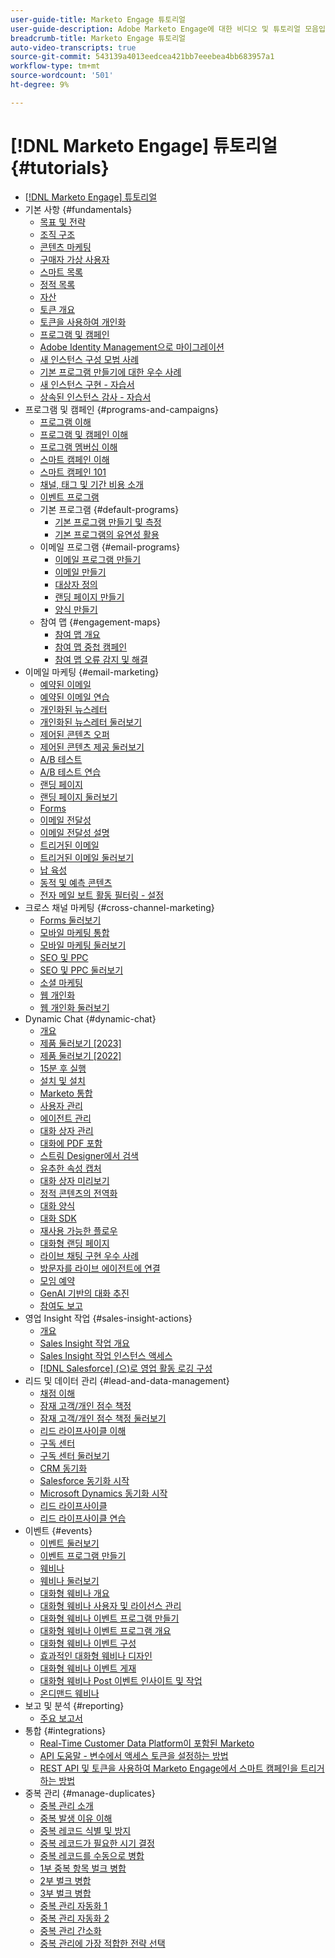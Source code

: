 ```yaml
---
user-guide-title: Marketo Engage 튜토리얼
user-guide-description: Adobe Marketo Engage에 대한 비디오 및 튜토리얼 모음입니다.
breadcrumb-title: Marketo Engage 튜토리얼
auto-video-transcripts: true
source-git-commit: 543139a4013eedcea421bb7eeebea4bb683957a1
workflow-type: tm+mt
source-wordcount: '501'
ht-degree: 9%

---
```



# [!DNL Marketo Engage] 튜토리얼 {#tutorials}

+ [[!DNL Marketo Engage] 튜토리얼](/help/_marketo-main/overview.md)
+ 기본 사항 {#fundamentals}
   + [목표 및 전략](/help/fundamentals/goals-and-strategy-learn.md)
   + [조직 구조](/help/fundamentals/organizational-structure-learn.md)
   + [콘텐츠 마케팅](/help/fundamentals/content-marketing-learn.md)
   + [구매자 가상 사용자](/help/fundamentals/buyer-personas-learn.md)
   + [스마트 목록](/help/fundamentals/smart-lists.md)
   + [정적 목록](/help/fundamentals/static-lists.md)
   + [자산](/help/fundamentals/assets.md)
   + [토큰 개요](/help/fundamentals/tokens-overview.md)
   + [토큰을 사용하여 개인화](/help/personalization/personalize-with-tokens.md)
   + [프로그램 및 캠페인](/help/fundamentals/programs-and-campaigns.md)
   + [Adobe Identity Management으로 마이그레이션](/help/fundamentals/migrating-to-adobe-identity-management.md)
   + [새 인스턴스 구성 모범 사례](/help/fundamentals/best-practices-to-organize-a-new-instance.md)
   + [기본 프로그램 만들기에 대한 우수 사례](/help/fundamentals/best-practices-for-creating-foundational-programs.md)
   + [새 인스턴스 구현 - 자습서](https://experienceleague.adobe.com/en/docs/experiences-by-you/implementing-new-instance/overview)
   + [상속된 인스턴스 감사 - 자습서](https://experienceleague.adobe.com/docs/marketo-learn/auditing-an-inherited-instance/overview.html?lang=ko)
+ 프로그램 및 캠페인 {#programs-and-campaigns}
   + [프로그램 이해](/help/programs/understanding-programs.md)
   + [프로그램 및 캠페인 이해](/help/programs/understanding-programs-and-campaigns.md)
   + [프로그램 멤버십 이해](/help/programs/understanding-program-membership.md)
   + [스마트 캠페인 이해](/help/campaigns/understanding-smart-campaigns.md)
   + [스마트 캠페인 101](/help/campaigns/smart-campaigns-101.md)
   + [채널, 태그 및 기간 비용 소개](/help/programs/channels-tags-period-costs.md)
   + [이벤트 프로그램](/help/programs/event-programs.md)
   + 기본 프로그램 {#default-programs}
      + [기본 프로그램 만들기 및 측정](/help/programs/create-and-measure-default-programs.md)
      + [기본 프로그램의 유연성 활용](/help/programs/leverage-the-flexibility-of-default-programs.md)
   + 이메일 프로그램 {#email-programs}
      + [이메일 프로그램 만들기](/help/programs/email-programs/create-an-email-program.md)
      + [이메일 만들기](/help/programs/email-programs/create-an-email.md)
      + [대상자 정의](/help/programs/email-programs/define-your-audience.md)
      + [랜딩 페이지 만들기](/help/programs/email-programs/create-a-landing-page.md)
      + [양식 만들기](/help/programs/email-programs/create-a-form.md)
   + 참여 맵 {#engagement-maps}
      + [참여 맵 개요](/help/engagement-maps/engagement-map-overview.md)
      + [참여 맵 중첩 캠페인](/help/engagement-maps/engagement-map-nested-campaign.md)
      + [참여 맵 오류 감지 및 해결](/help/engagement-maps/engagement-map-error-detection-and-resolution.md)
+ 이메일 마케팅 {#email-marketing}
   + [예약된 이메일](/help/email-marketing/scheduled-email-learn.md)
   + [예약된 이메일 연습](/help/email-marketing/scheduled-email-watch.md)
   + [개인화된 뉴스레터](/help/email-marketing/personalized-newsletter-learn.md)
   + [개인화된 뉴스레터 둘러보기](/help/email-marketing/personalized-newsletter-watch.md)
   + [제어된 콘텐츠 오퍼](/help/email-marketing/gated-content-offer-learn.md)
   + [제어된 콘텐츠 제공 둘러보기](/help/email-marketing/gated-content-offer-watch.md)
   + [A/B 테스트](/help/email-marketing/ab-testing-learn.md)
   + [A/B 테스트 연습](/help/email-marketing/ab-testing-watch.md)
   + [랜딩 페이지](/help/email-marketing/landing-pages-learn.md)
   + [랜딩 페이지 둘러보기](/help/email-marketing/landing-pages-watch.md)
   + [Forms](/help/email-marketing/forms-learn.md)
   + [이메일 전달성](/help/email-marketing/email-deliverability-learn.md)
   + [이메일 전달성 설명](/help/email-marketing/email-deliverability-watch.md)
   + [트리거된 이메일](/help/email-marketing/triggered-email-learn.md)
   + [트리거된 이메일 둘러보기](/help/email-marketing/triggered-email-watch.md)
   + [납 육성](/help/email-marketing/lead-nuturing-learn.md)
   + [동적 및 예측 콘텐츠](/help/email-marketing/dynamic-and-predictive-content-learn.md)
   + [전자 메일 보트 활동 필터링 - 설정](/help/filtering-email-bot-activities/setup.md)
+ 크로스 채널 마케팅 {#cross-channel-marketing}
   + [Forms 둘러보기](/help/email-marketing/forms-watch.md)
   + [모바일 마케팅 통합](/help/cross-channel-marketing/mobile-marketing-learn.md)
   + [모바일 마케팅 둘러보기](/help/cross-channel-marketing/mobile-marketing-watch.md)
   + [SEO 및 PPC](/help/cross-channel-marketing/seo-and-ppc-learn.md)
   + [SEO 및 PPC 둘러보기](/help/cross-channel-marketing/seo-and-ppc-watch.md)
   + [소셜 마케팅](/help/cross-channel-marketing/social-marketing-learn.md)
   + [웹 개인화](/help/cross-channel-marketing/web-personalization-learn.md)
   + [웹 개인화 둘러보기](/help/cross-channel-marketing/web-personalization-watch.md)
+ Dynamic Chat {#dynamic-chat}
   + [개요](/help/dynamic-chat/dynamic-chat-overview.md)
   + [제품 둘러보기 [2023]](/help/dynamic-chat/product-tour.md)
   + [제품 둘러보기 [2022]](/help/dynamic-chat/product-tour-2022.md)
   + [15분 후 실행](/help/dynamic-chat/go-live-in-15-minutes.md)
   + [설치 및 설치](/help/dynamic-chat/setup.md)
   + [Marketo 통합](/help/dynamic-chat/marketo-integration.md)
   + [사용자 관리](/help/dynamic-chat/user-management.md)
   + [에이전트 관리](/help/dynamic-chat/agent-management.md)
   + [대화 상자 관리](/help/dynamic-chat/dialogue-management.md)
   + [대화에 PDF 포함](/help/dynamic-chat/document-cloud-integration.md)
   + [스트림 Designer에서 검색](/help/dynamic-chat/search-in-stream-designer.md)
   + [유추한 속성 캡처](/help/dynamic-chat/capture-inferred-attributes.md)
   + [대화 상자 미리보기](/help/dynamic-chat/dialogue-preview.md)
   + [정적 콘텐츠의 전역화](/help/dynamic-chat/globalization-of-static-content.md)
   + [대화 양식](/help/dynamic-chat/conversational-forms.md)
   + [대화 SDK](/help/dynamic-chat/conversations-sdk.md)
   + [재사용 가능한 플로우](/help/dynamic-chat/reusable-flows.md)
   + [대화형 랜딩 페이지](/help/dynamic-chat/conversational-landing-pages.md)
   + [라이브 채팅 구현 우수 사례](/help/dynamic-chat/live-chat-best-practices.md)
   + [방문자를 라이브 에이전트에 연결](/help/dynamic-chat/connect-visitors-to-live-agents.md)
   + [모임 예약](/help/dynamic-chat/meeting-booking.md)
   + [GenAI 기반의 대화 추진](/help/dynamic-chat/gen-ai-features.md)
   + [참여도 보고](/help/dynamic-chat/engagement-report.md)
+ 영업 Insight 작업 {#sales-insight-actions}
   + [개요](/help/sales-insight-actions/overview.md)
   + [Sales Insight 작업 개요](/help/sales-insight-actions/sales-insight-actions-overview.md)
   + [Sales Insight 작업 인스턴스 액세스](/help/sales-insight-actions/accessing-your-sales-insight-actions-instance.md)
   + [[!DNL Salesforce] (으)로 영업 활동 로깅 구성](/help/sales-insight-actions/configure-sales-activity-logging-to-salesforce.md)
+ 리드 및 데이터 관리 {#lead-and-data-management}
   + [채점 이해](/help/lead-and-data-management/understanding-scoring.md)
   + [잠재 고객/개인 점수 책정](/help/lead-and-data-management/lead-scoring-learn.md)
   + [잠재 고객/개인 점수 책정 둘러보기](/help/lead-and-data-management/lead-scoring-watch.md)
   + [리드 라이프사이클 이해](/help/lead-and-data-management/understanding-the-lead-lifecycle.md)
   + [구독 센터](/help/lead-and-data-management/subscription-center-learn.md)
   + [구독 센터 둘러보기](/help/lead-and-data-management/subscription-center-watch.md)
   + [CRM 동기화](/help/lead-and-data-management/crm-sync-learn.md)
   + [Salesforce 동기화 시작](/help/integrations/salesforce-sync-setup.md)
   + [Microsoft Dynamics 동기화 시작](/help/integrations/microsoft-dynamics-sync-setup.md)
   + [리드 라이프사이클](/help/lead-and-data-management/lead-lifecycle-learn.md)
   + [리드 라이프사이클 연습](/help/lead-and-data-management/lead-lifecycle-watch.md)
+ 이벤트 {#events}
   + [이벤트 둘러보기](/help/events/events-watch.md)
   + [이벤트 프로그램 만들기](/help/events/events-learn.md)
   + [웨비나](/help/events/webinar-learn.md)
   + [웨비나 둘러보기](/help/events/webinar-watch.md)
   + [대화형 웨비나 개요](/help/events/interactive-webinars-overview.md)
   + [대화형 웨비나 사용자 및 라이선스 관리](/help/events/interactive-webinars-user-and-license-management.md)
   + [대화형 웨비나 이벤트 프로그램 만들기](/help/events/interactive-webinars-event-program-creation.md)
   + [대화형 웨비나 이벤트 프로그램 개요](/help/events/interactive-webinars-event-program-overview.md)
   + [대화형 웨비나 이벤트 구성](/help/events/interactive-webinars-event-configuration.md)
   + [효과적인 대화형 웨비나 디자인](/help/events/design-an-effective-interactive-webinar.md)
   + [대화형 웨비나 이벤트 게재](/help/events/interactive-webinars-event-delivery.md)
   + [대화형 웨비나 Post 이벤트 인사이트 및 작업](/help/events/interactive-webinars-post-event-insights-and-actions.md)
   + [온디맨드 웨비나](/help/events/on-demand-webinars.md)
+ 보고 및 분석 {#reporting}
   + [주요 보고서](/help/reporting/key-reports.md)
+ 통합 {#integrations}
   + [Real-Time Customer Data Platform이 포함된 Marketo](https://experienceleague.adobe.com/docs/platform-learn/tutorials/sources/ingest-data-from-marketo.html)
   + [API 도움말 - 변수에서 액세스 토큰을 설정하는 방법](/help/integrations/api-set-access-token-variable.md)
   + [REST API 및 토큰을 사용하여 Marketo Engage에서 스마트 캠페인을 트리거하는 방법](/help/integrations/trigger-smart-campaign-rest-api.md)
+ 중복 관리 {#manage-duplicates}
   + [중복 관리 소개](/help/managing-duplicates/introduction-managing-duplicates.md)
   + [중복 발생 이유 이해](/help/managing-duplicates/why-duplicates-occur.md)
   + [중복 레코드 식별 및 방지](/help/managing-duplicates/identify-prevent-duplicates.md)
   + [중복 레코드가 필요한 시기 결정](/help/managing-duplicates/determine-necessary-duplicates.md)
   + [중복 레코드를 수동으로 병합](/help/managing-duplicates/merge-manually.md)
   + [1부 중복 항목 벌크 병합](/help/managing-duplicates/bulk-merge-part-1.md)
   + [2부 벌크 병합](/help/managing-duplicates/bulk-merge-part-2.md)
   + [3부 벌크 병합](/help/managing-duplicates/bulk-merge-part-3.md)
   + [중복 관리 자동화 1](/help/managing-duplicates/automate-integration-part-1.md)
   + [중복 관리 자동화 2](/help/managing-duplicates/automate-integration-part-2.md)
   + [중복 관리 간소화](/help/managing-duplicates/simplify-acs.md)
   + [중복 관리에 가장 적합한 전략 선택](/help/managing-duplicates/duplicate-strategy.md)
